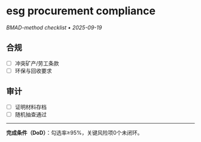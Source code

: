 # esg procurement compliance

_BMAD-method checklist • 2025-09-19_

## 合规

- [ ] 冲突矿产/劳工条款
- [ ] 环保与回收要求

## 审计

- [ ] 证明材料存档
- [ ] 随机抽查通过

---

**完成条件（DoD）**：勾选率≥95%，关键风险项0个未闭环。
